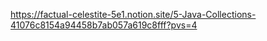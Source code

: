 https://factual-celestite-5e1.notion.site/5-Java-Collections-41076c8154a94458b7ab057a619c8fff?pvs=4

